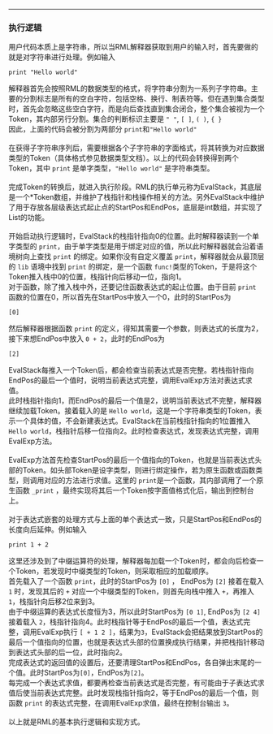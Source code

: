
---
### 执行逻辑

用户代码本质上是字符串，所以当RML解释器获取到用户的输入时，首先要做的就是对字符串进行处理。例如输入

```
print "Hello world"
```
解释器首先会按照RML的数据类型的格式，将字符串分割为一系列子字符串。主要的分割标志是所有的空白字符，包括空格、换行、制表符等。但在遇到集合类型时，首先会忽略这些空白字符，而是向后查找直到集合闭合，整个集合被视为一个Token，其内部另行分割。集合的判断标识主要是 `" "`, `[ ]`, `( )`, `{ }`
</br>
因此，上面的代码会被分割为两部分 `print`和`"Hello world"`
</br></br>
在获得子字符串序列后，需要根据各个子字符串的字面格式，将其转换为对应数据类型的Token（具体格式参见数据类型文档）。以上的代码会转换得到两个Token，其中 `print` 是单字类型，`"Hello world"` 是字符串类型。
</br></br>
完成Token的转换后，就进入执行阶段。RML的执行单元称为EvalStack，其底层是一个*Token数组，并维护了栈指针和栈操作相关的方法。另外EvalStack中维护了用于存放各层级表达式起止点的StartPos和EndPos，底层是int数组，并实现了List的功能。
</br></br>
开始启动执行逻辑时，EvalStack的栈指针指向0的位置。此时解释器读到一个单字类型的 `print`，由于单字类型是用于绑定对应的值，所以此时解释器就会沿着语境树向上查找 `print` 的绑定。如果你没有自定义覆盖 `print`，解释器就会从最顶层的 `lib` 语境中找到 `print` 的绑定，是一个函数 `func!`类型的Token，于是将这个Token推入栈中0的位置，栈指针向后移动一位，指向1。
</br>
对于函数，除了推入栈中外，还要记住函数表达式的起止位置。由于目前 `print` 函数的位置在0，所以首先在StartPos中放入一个0，此时的StartPos为
</br>

```
[0]
```
然后解释器根据函数 `print` 的定义，得知其需要一个参数，则表达式的长度为2，接下来想EndPos中放入 `0 + 2`，此时的EndPos为
</br>

```
[2]
```
EvalStack每推入一个Token后，都会检查当前表达式是否完整。若栈指针指向EndPos的最后一个值时，说明当前表达式完整，调用EvalExp方法对表达式求值。
</br>
此时栈指针指向1，而EndPos的最后一个值是2，说明当前表达式不完整，解释器继续加载Token。接着载入的是 `Hello world`，这是一个字符串类型的Token，表示一个具体的值，不会新建表达式。EvalStack在当前栈指针指向的1位置推入 `Hello world`，栈指针后移一位指向2。此时检查表达式，发现表达式完整，调用EvalExp方法。
</br>
</br>
EvalExp方法首先检查StartPos的最后一个值指向的Token，也就是当前表达式头部的Token。如头部Token是设字类型，则进行绑定操作，若为原生函数或函数类型，则调用对应的方法进行求值。这里的 `print`是一个函数，其内部调用了一个原生函数 `_print` ，最终实现将其后一个Token按字面值格式化后，输出到控制台上。
</br>
</br>
对于表达式嵌套的处理方式与上面的单个表达式一致，只是StartPos和EndPos的长度向后延伸。例如输入

```
print 1 + 2
```
这里还涉及到了中缀运算符的处理，解释器每加载一个Token时，都会向后检查一个Token，若发现时中缀类型的Token，则采取相应的加载顺序。
</br>
首先载入了一个函数 `print`，此时的StartPos为 `[0]` ， EndPos为 `[2]`
接着在载入 `1` 时，发现其后的 `+` 对应一个中缀类型的Token，则首先向栈中推入 `+`，再推入`1`，栈指针向后移2位来到3。
</br>
由于中缀运算的表达式长度恒为3，所以此时StartPos为 `[0 1]`, EndPos为 `[2 4]`
</br>
接着载入 `2`，栈指针指向4。此时栈指针等于EndPos的最后一个值，表达式完整，调用EvalExp执行 `[ + 1 2 ]`，结果为`3`，EvalStack会把结果放到StartPos的最后一个值指向的位置，也就是表达式头部的位置换成执行结果，并把栈指针移动到表达式头部的后一位，此时指向2。
</br>
完成表达式的返回值的设置后，还要清理StartPos和EndPos，各自弹出末尾的一个值。此时StartPos为`[0]`，EndPos为`[2]`。
</br>
每完成一个表达式求值，都要再检查当前表达式是否完整，有可能由于子表达式求值后使当前表达式完整。此时发现栈指针指向2，等于EndPos的最后一个值，则函数 `print` 的表达式完整，在调用EvalExp求值，最终在控制台输出 `3`。
</br></br>
以上就是RML的基本执行逻辑和实现方式。














